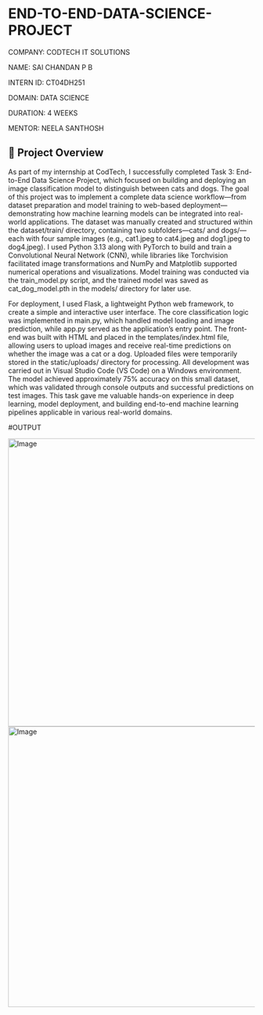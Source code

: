 # END-TO-END-DATA-SCIENCE-PROJECT

COMPANY: CODTECH IT SOLUTIONS

NAME: SAI CHANDAN P B

INTERN ID: CT04DH251

DOMAIN: DATA SCIENCE

DURATION: 4 WEEKS

MENTOR: NEELA SANTHOSH

## 📝 Project Overview

As part of my internship at CodTech, I successfully completed Task 3: End-to-End Data Science Project, which focused on building and deploying an image classification model to distinguish between cats and dogs. The goal of this project was to implement a complete data science workflow—from dataset preparation and model training to web-based deployment—demonstrating how machine learning models can be integrated into real-world applications. The dataset was manually created and structured within the dataset/train/ directory, containing two subfolders—cats/ and dogs/—each with four sample images (e.g., cat1.jpeg to cat4.jpeg and dog1.jpeg to dog4.jpeg). I used Python 3.13 along with PyTorch to build and train a Convolutional Neural Network (CNN), while libraries like Torchvision facilitated image transformations and NumPy and Matplotlib supported numerical operations and visualizations. Model training was conducted via the train_model.py script, and the trained model was saved as cat_dog_model.pth in the models/ directory for later use.

For deployment, I used Flask, a lightweight Python web framework, to create a simple and interactive user interface. The core classification logic was implemented in main.py, which handled model loading and image prediction, while app.py served as the application’s entry point. The front-end was built with HTML and placed in the templates/index.html file, allowing users to upload images and receive real-time predictions on whether the image was a cat or a dog. Uploaded files were temporarily stored in the static/uploads/ directory for processing. All development was carried out in Visual Studio Code (VS Code) on a Windows environment. The model achieved approximately 75% accuracy on this small dataset, which was validated through console outputs and successful predictions on test images. This task gave me valuable hands-on experience in deep learning, model deployment, and building end-to-end machine learning pipelines applicable in various real-world domains.

#OUTPUT

<img width="621" height="587" alt="Image" src="https://github.com/user-attachments/assets/43615f19-af6a-42a8-874d-6b04ea3fcd98" />

<img width="557" height="572" alt="Image" src="https://github.com/user-attachments/assets/4a7ddffb-d6b7-4456-8cb0-4e8baefc1c97" />
